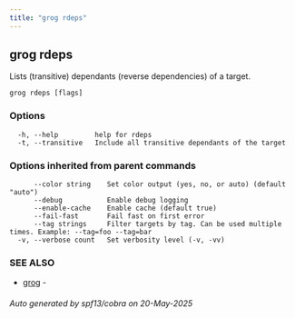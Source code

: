 ```yaml
---
title: "grog rdeps"
---
```


## grog rdeps

Lists (transitive) dependants (reverse dependencies) of a target.

```
grog rdeps [flags]
```

### Options

```
  -h, --help         help for rdeps
  -t, --transitive   Include all transitive dependants of the target
```

### Options inherited from parent commands

```
      --color string    Set color output (yes, no, or auto) (default "auto")
      --debug           Enable debug logging
      --enable-cache    Enable cache (default true)
      --fail-fast       Fail fast on first error
      --tag strings     Filter targets by tag. Can be used multiple times. Example: --tag=foo --tag=bar
  -v, --verbose count   Set verbosity level (-v, -vv)
```

### SEE ALSO

- [grog](/reference/cli/grog/) -

###### Auto generated by spf13/cobra on 20-May-2025
